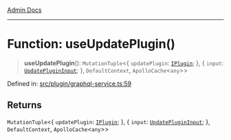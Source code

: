 [Admin Docs](/)

***

# Function: useUpdatePlugin()

> **useUpdatePlugin**(): `MutationTuple`\<\{ `updatePlugin`: [`IPlugin`](../interfaces/IPlugin.md); \}, \{ `input`: [`UpdatePluginInput`](../interfaces/UpdatePluginInput.md); \}, `DefaultContext`, `ApolloCache`\<`any`\>\>

Defined in: [src/plugin/graphql-service.ts:59](https://github.com/PalisadoesFoundation/talawa-admin/blob/main/src/plugin/graphql-service.ts#L59)

## Returns

`MutationTuple`\<\{ `updatePlugin`: [`IPlugin`](../interfaces/IPlugin.md); \}, \{ `input`: [`UpdatePluginInput`](../interfaces/UpdatePluginInput.md); \}, `DefaultContext`, `ApolloCache`\<`any`\>\>
